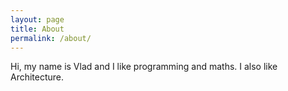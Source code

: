 ```yaml
---
layout: page
title: About
permalink: /about/
---
```


Hi, my name is Vlad and I like programming and maths. I also like Architecture.
